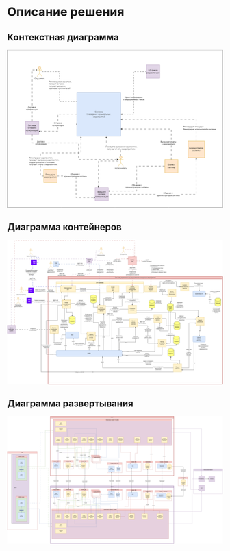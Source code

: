 # Описание решения
## Контекстная диаграмма
![](/diagrams/Context%20Diagram.png)
## Диаграмма контейнеров
![](/diagrams/Container%20Diagram.png)
## Диаграмма развертывания
![](/diagrams/Deployment%20Diagram.png)
